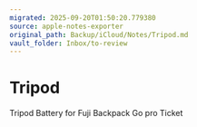 ```yaml
---
migrated: 2025-09-20T01:50:20.779380
source: apple-notes-exporter
original_path: Backup/iCloud/Notes/Tripod.md
vault_folder: Inbox/to-review
---
```

# Tripod

Tripod
Battery for Fuji
Backpack
Go pro
Ticket
